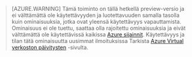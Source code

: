 >[AZURE.WARNING] Tämä toiminto on tällä hetkellä preview-versio ja ei välttämättä ole käytettävyyden ja luotettavuuden samalla tasolla kuin ominaisuuksia, jotka ovat yleensä käytettävyys vapauttamista. Ominaisuus ei ole tuettu, saattaa olla rajoitettu ominaisuuksia ja eivät välttämättä ole käytettävissä kaikissa [Azure sijainnit](https://azure.microsoft.com/regions/). Käytettävyys ja tilan tätä ominaisuutta uusimmat ilmoituksissa Tarkista [Azure Virtual verkoston päivitysten](https://azure.microsoft.com/updates/?product=virtual-network) -sivulta.